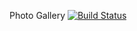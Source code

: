 Photo Gallery
[![Build Status](https://travis-ci.org/FanaticFiz/PhotoGallery.svg?branch=master)](https://travis-ci.org/FanaticFiz/PhotoGallery)